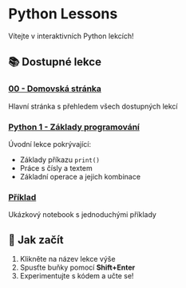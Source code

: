 # Python Lessons

Vítejte v interaktivních Python lekcích!

## 📚 Dostupné lekce

### [00 - Domovská stránka](00-index.ipynb)
Hlavní stránka s přehledem všech dostupných lekcí

### [Python 1 - Základy programování](Python1.ipynb)
Úvodní lekce pokrývající:
- Základy příkazu `print()`
- Práce s čísly a textem
- Základní operace a jejich kombinace

### [Příklad](example.ipynb)
Ukázkový notebook s jednoduchými příklady

## 🚀 Jak začít

1. Klikněte na název lekce výše
2. Spusťte buňky pomocí **Shift+Enter**
3. Experimentujte s kódem a učte se!
